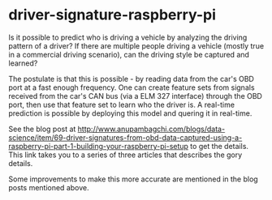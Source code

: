 # driver-signature-raspberry-pi
Is it possible to predict who is driving a vehicle by analyzing the driving pattern of a driver? If there are multiple people driving a vehicle (mostly true in a commercial driving scenario), can the driving style be captured and learned?

The postulate is that this is possible - by reading data from the car's OBD port at a fast enough frequency. One can create feature sets from signals received from the car's CAN bus (via a ELM 327 interface) through the OBD port, then use that feature set to learn who the driver is. A real-time prediction is possible by deploying this model and quering it in real-time.

See the blog post at http://www.anupambagchi.com/blogs/data-science/item/69-driver-signatures-from-obd-data-captured-using-a-raspberry-pi-part-1-building-your-raspberry-pi-setup to get the details. This link takes you to a series of three articles that describes the gory details.

Some improvements to make this more accurate are mentioned in the blog posts mentioned above.
